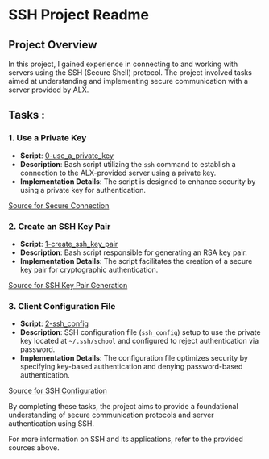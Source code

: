 # SSH Project Readme

## Project Overview

In this project, I gained experience in connecting to and working with servers using the SSH (Secure Shell) protocol. The project involved tasks aimed at understanding and implementing secure communication with a server provided by ALX.

## Tasks :

### 1. **Use a Private Key**
   - **Script**: [0-use_a_private_key](./0-use_a_private_key)
   - **Description**: Bash script utilizing the `ssh` command to establish a connection to the ALX-provided server using a private key.
   - **Implementation Details**: The script is designed to enhance security by using a private key for authentication.

   [Source for Secure Connection](https://www.ssh.com/ssh/)

### 2. **Create an SSH Key Pair**
   - **Script**: [1-create_ssh_key_pair](./1-create_ssh_key_pair)
   - **Description**: Bash script responsible for generating an RSA key pair.
   - **Implementation Details**: The script facilitates the creation of a secure key pair for cryptographic authentication.

   [Source for SSH Key Pair Generation](https://www.ssh.com/ssh/keygen/)

### 3. **Client Configuration File**
   - **Script**: [2-ssh_config](./2-ssh_config)
   - **Description**: SSH configuration file (`ssh_config`) setup to use the private key located at `~/.ssh/school` and configured to reject authentication via password.
   - **Implementation Details**: The configuration file optimizes security by specifying key-based authentication and denying password-based authentication.

   [Source for SSH Configuration](https://www.ssh.com/ssh/config/)

By completing these tasks, the project aims to provide a foundational understanding of secure communication protocols and server authentication using SSH.

For more information on SSH and its applications, refer to the provided sources above.
